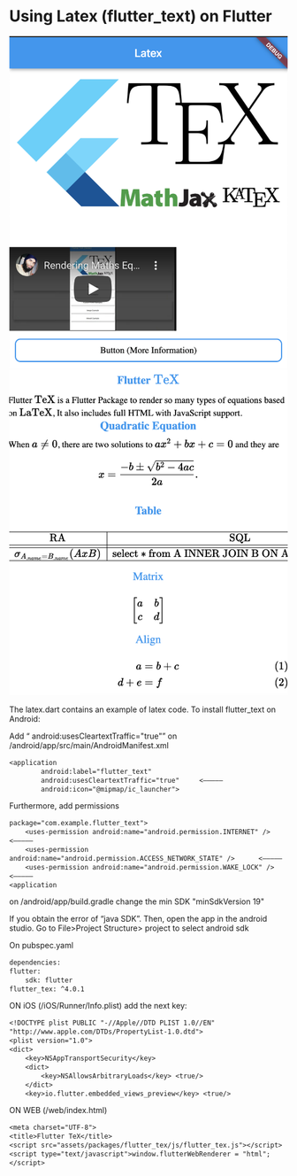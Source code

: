 # Using Latex (flutter_text) on Flutter

![Image1 of App](example1.png)
![Image1 of App](example2.png)

The latex.dart contains an example of latex code. To install flutter_text on Android:

Add “ android:usesCleartextTraffic="true"” on /android/app/src/main/AndroidManifest.xml

    <application
            android:label="flutter_text"
            android:usesCleartextTraffic="true"     <—————
            android:icon="@mipmap/ic_launcher">

Furthermore, add permissions

    package="com.example.flutter_text">
        <uses-permission android:name="android.permission.INTERNET" />					<—————
        <uses-permission android:name="android.permission.ACCESS_NETWORK_STATE" />	    <—————
        <uses-permission android:name="android.permission.WAKE_LOCK" />					<—————
    <application

on /android/app/build.gradle change the min SDK
    "minSdkVersion 19"

If you obtain the error of “java SDK”. Then, open the app in the android studio. Go to File>Project Structure> project to select android sdk 

On pubspec.yaml

    dependencies:
    flutter:
        sdk: flutter
    flutter_tex: ^4.0.1

ON iOS (/iOS/Runner/Info.plist) add the next key:

    <!DOCTYPE plist PUBLIC "-//Apple//DTD PLIST 1.0//EN" "http://www.apple.com/DTDs/PropertyList-1.0.dtd">
    <plist version="1.0">
    <dict>
        <key>NSAppTransportSecurity</key>
        <dict>
            <key>NSAllowsArbitraryLoads</key> <true/>
        </dict>
        <key>io.flutter.embedded_views_preview</key> <true/> 

ON WEB (/web/index.html)

    <meta charset="UTF-8">
    <title>Flutter TeX</title>
    <script src="assets/packages/flutter_tex/js/flutter_tex.js"></script>
    <script type="text/javascript">window.flutterWebRenderer = "html";</script>


